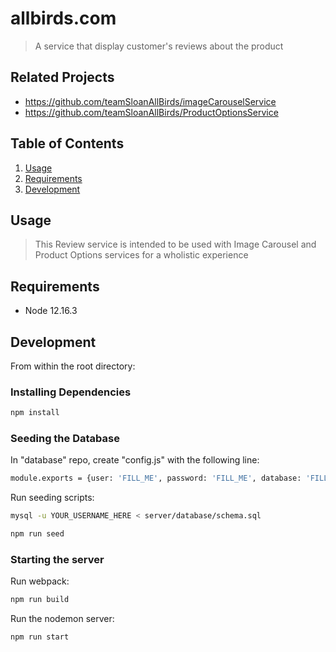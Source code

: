 # allbirds.com

> A service that display customer's reviews about the product
>

## Related Projects

  - https://github.com/teamSloanAllBirds/imageCarouselService
  - https://github.com/teamSloanAllBirds/ProductOptionsService

## Table of Contents

1. [Usage](#Usage)
1. [Requirements](#requirements)
1. [Development](#development)

## Usage

> This Review service is intended to be used with Image Carousel and Product Options services for a wholistic experience

## Requirements

- Node 12.16.3

## Development

From within the root directory:

### Installing Dependencies

```sh
npm install
```

### Seeding the Database

In "database" repo, create "config.js" with the following line:

```sh
module.exports = {user: 'FILL_ME', password: 'FILL_ME', database: 'FILL_ME', multipleStatements: true};
```

Run seeding scripts:

```sh
mysql -u YOUR_USERNAME_HERE < server/database/schema.sql
```

```sh
npm run seed
```

### Starting the server

Run webpack:

```sh
npm run build
```

Run the nodemon server:

```sh
npm run start
```



